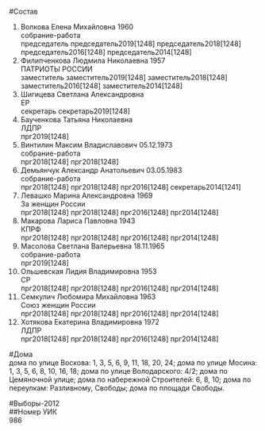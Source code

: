 #Состав  
1. Волкова Елена Михайловна 1960  
    собрание-работа  
    председатель председатель2019[1248] председатель2018[1248] председатель2016[1248] председатель2014[1248]  
2. Филипченкова Людмила Николаевна 1957  
    ПАТРИОТЫ РОССИИ  
    заместитель заместитель2019[1248] заместитель2018[1248] заместитель2016[1248] заместитель2014[1248]  
3. Шигицева Светлана Александровна  
    ЕР  
    секретарь секретарь2019[1248]  
4. Баученкова Татьяна Николаевна  
    ЛДПР  
    прг2019[1248]  
5. Винтилин Максим Владиславович 05.12.1973  
    собрание-работа  
    прг2018[1248] прг2018[1248]  
6. Демьянчук Александр Анатольевич 03.05.1983  
    собрание-работа  
    прг2018[1248] прг2018[1248] прг2016[1248] секретарь2014[1241]  
7. Левашко Марина Александровна 1969  
    За женщин России  
    прг2018[1248] прг2018[1248] прг2016[1248] прг2014[1248]  
8. Макарова Лариса Павловна 1943  
    КПРФ  
    прг2018[1248] прг2018[1248] прг2016[1248] прг2014[1248]  
9. Масолова Светлана Валерьевна 18.11.1965  
    собрание-работа  
    прг2019[1248]  
10. Ольшевская Лидия Владимировна 1953  
    СР  
    прг2018[1248] прг2018[1248] прг2016[1248] прг2014[1248]  
11. Семкулич Любомира Михайловна 1963  
    Союз женщин России  
    прг2018[1248] прг2018[1248] прг2016[1248] прг2014[1248]  
12. Хотякова Екатерина Владимировна 1972  
    ЛДПР  
    прг2018[1248] прг2018[1248] прг2016[1248] прг2014[1248]  
  
#Дома  
дома по улице Воскова: 1, 3, 5, 6, 9, 11, 18, 20, 24; дома по улице Мосина: 1, 3, 5, 6, 8, 10, 16, 18; дома по улице Володарского: 4/2; дома по Цемяночной улице; дома по набережной Строителей: 6, 8, 10; дома по переулкам: Разливному, Свободы; дома по площади Свободы.  
  
#Выборы-2012  
##Номер УИК  
986  
